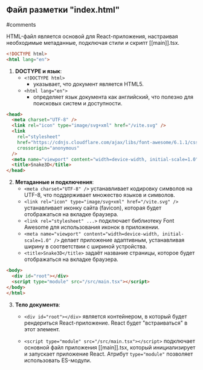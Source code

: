 ## Файл разметки **"index.html"**
#comments 

HTML-файл является основой для React-приложения, настраивая необходимые метаданные, подключая стили и скрипт [[main]].tsx.

```html
<!DOCTYPE html>
<html lang="en">
```
1. **DOCTYPE и язык**:
   - `<!DOCTYPE html>` 
	   - указывает, что документ является HTML5.
   - `<html lang="en">`
	   - определяет язык документа как английский, что полезно для поисковых систем и доступности.

```html
<head>
  <meta charset="UTF-8" />
  <link rel="icon" type="image/svg+xml" href="/vite.svg" />
  <link
    rel="stylesheet"
    href="https://cdnjs.cloudflare.com/ajax/libs/font-awesome/6.1.1/css/all.min.css"
    crossorigin="anonymous"
  />
  <meta name="viewport" content="width=device-width, initial-scale=1.0" />
  <title>Snake3D</title>
</head>
```
2. **Метаданные и подключения**:
   - `<meta charset="UTF-8" />` устанавливает кодировку символов на UTF-8, что поддерживает множество языков и символов.
   - `<link rel="icon" type="image/svg+xml" href="/vite.svg" />` устанавливает иконку сайта (favicon), которая будет отображаться на вкладке браузера.
   - `<link rel="stylesheet" ...>` подключает библиотеку Font Awesome для использования иконок в приложении.
   - `<meta name="viewport" content="width=device-width, initial-scale=1.0" />` делает  приложение адаптивным, устанавливая ширину в соответствии с шириной устройства.
   - `<title>Snake3D</title>` задаёт название страницы, которое будет отображаться на вкладке браузера.

```html
<body>
  <div id="root"></div>
  <script type="module" src="/src/main.tsx"></script>
</body>
</html>
```
3. **Тело документа**:
   - `<div id="root"></div>` является контейнером, в который будет рендериться React-приложение. React будет "встраиваться" в этот элемент.
   
   - `<script type="module" src="/src/main.tsx"></script>` подключает основной файл  приложения [[main]].tsx, который инициализирует и запускает приложение React. Атрибут `type="module"` позволяет использовать ES-модули.

